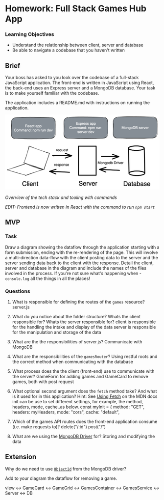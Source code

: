 # Homework: Full Stack Games Hub App

### Learning Objectives

- Understand the relationship between client, server and database
- Be able to navigate a codebase that you haven't written

## Brief

Your boss has asked to you look over the codebase of a full-stack JavaScript application. The front-end is written in JavaScript using React, the back-end uses an Express server and a MongoDB database. Your task is to make yourself familiar with the codebase.

The application includes a README.md with instructions on running the application.

![Overview of the tech stack and tooling with commands](images/full_stack_js.png)

*Overview of the tech stack and tooling with commands*

*EDIT: Frontend is now written in React with the command to run `npm start`*

## MVP

### Task

Draw a diagram showing the dataflow through the application starting with a form submission, ending with the re-rendering of the page. This will involve a multi-direction data-flow with the client posting data to the server and the server sending data back to the client with the response. Detail the client, server and database in the diagram and include the names of the files involved in the process. If you're not sure what's happening when - `console.log` all the things in all the places!

### Questions

1. What is responsible for defining the routes of the `games` resource?
    server.js

2. What do you notice about the folder structure?  Whats the client responsible for? Whats the server responsible for?
    client is responsible for the handling the intake and display of the data
    server is responsible for the manipulation and storage of the data

3. What are the the responsibilities of server.js?
    Communicate with MongoDB

4. What are the responsibilities of the `gamesRouter`?
    Using restful roots and the correct method when communicating with the database

5. What process does the the client (front-end) use to communicate with the server?
    GameForm for adding games and GameCard to remove games, both with post request

6. What optional second argument does the `fetch` method take? And what is it used for in this application? Hint: See [Using Fetch](https://developer.mozilla.org/en-US/docs/Web/API/Fetch_API/Using_Fetch) on the MDN docs
    init can be use to set different settings, for example, the method, headers, mode, cache..as below.
    const myInit = {
        method: "GET",
        headers: myHeaders,
        mode: "cors",
        cache: "default",

7. Which of the games API routes does the front-end application consume (i.e. make requests to)?
    delete("/:id")
    post("/")

8. What are we using the [MongoDB Driver](http://mongodb.github.io/node-mongodb-native/) for?
    Storing and modifying the data

## Extension

Why do we need to use [`ObjectId`](https://mongodb.github.io/node-mongodb-native/api-bson-generated/objectid.html) from the MongoDB driver?

Add to your diagram the dataflow for removing a game.

view <-> GameCard <-> GameGrid <-> GamesContainer <-> GamesService <-> Server <-> DB

